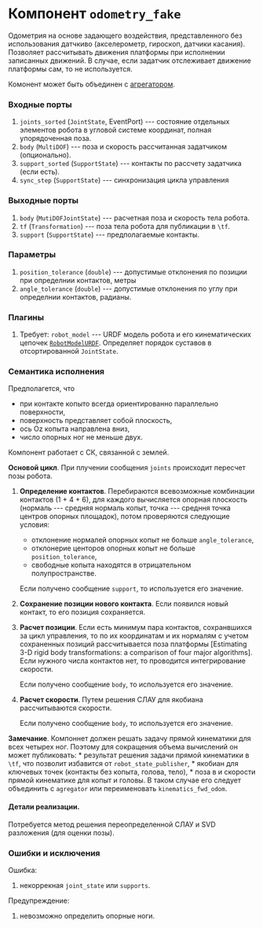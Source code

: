 Компонент `odometry_fake`
================

Одометрия на основе задающего воздействия, представленного без использования датчкиво (акселерометр, гироскоп, датчики касания).
Позволяет рассчитывать движения платформы при исполнении записанных движений. В случае, если задатчик отслеживает 
движение платформы сам, то не используется.

Комонент может быть объединен с [агрегатором](agregator_gait).

### Входные порты

1. `joints_sorted` (`JointState`, EventPort) --- состояние отдельных элементов робота в угловой системе координат, полная упорядоченная поза.
1. `body` (`MultiDOF`) --- поза и скорость рассчитанная задатчиком (опционально).
1. `support_sorted` (`SupportState`) --- контакты по рассчету задатчика (если есть).
1. `sync_step` (`SupportState`) --- синхронизация цикла управления

### Выходные порты

1. `body` (`MutiDOFJointState`) --- расчетная поза и скорость тела робота.
1. `tf` (`Transformation`) --- поза тела робота для публикации в `\tf`.
1. `support` (`SupportState`) --- предполагаемые контакты.

### Параметры

1. `position_tolerance` (`double`) --- допустимые отклонения по позиции при определнии контактов, метры
1. `angle_tolerance` (`double`) --- допустимые отклонения по углу при определнии контактов, радианы.

### Плагины

1. Требует: `robot_model` --- URDF модель робота и его кинематических цепочек [`RobotModelURDF`](components-kinematics). 
    Определяет порядок суставов в отсортированной `JointState`.

### Семантика исполнения

Предполагется, что
* при контакте копыто всегда ориентированно параллельно поверхности,
* поверхность представляет собой плоскость, 
* ось Oz копыта направлена вниз,
* число опорных ног не меньше двух.

Компонент работает с СК, связанной с землей.

**Основой цикл**. При плучении сообщения `joints` происходит пересчет позы робота. 

1. **Определение контактов**. Перебираются всевозможные комбинации контактов (1 + 4 + 6), для каждого вычисляется опорная плоскость 
    (нормаль --- средняя нормаль копыт, точка --- средння точка центров опорных площадок), потом проверяются следующие условия:
    * отклонение нормалей опорных копыт не больше `angle_tolerance`,
    * отклонерие центоров опорных копыт не больше `position_tolerance`,
    * свободные копыта находятся в отрицательном полупространстве.

   Если получено сообщение `support`, то используется его значение.

2. **Сохранение позиции нового контакта**. Если появился новый контакт, то его позиция сохраняется.

3. **Расчет позиции**. Если есть минимум пара контактов, сохранвшихся за цикл управления, то по их координатам и их нормалям с учетом сохраненных позиций рассчитывается поза платформы 
    [Estimating 3-D rigid body transformations: a comparison of four major algorithms]. Если нужного числа контактов нет, то проводится интегрирование скорости.

   Если получено сообщение `body`, то используется его значение.

4. **Расчет скорости**. Путем решения СЛАУ для якобиана рассчитываются скорости.

   Если получено сообщение `body`, то используется его значение.

**Замечание**. Компоннет должен решать задачу прямой кинематики для всех четырех ног. Поэтому для сокращения объема вычислений он может публиковать:
    * результат решения задачи прямой кинематики в `\tf`, что позволит избавится от `robot_state_publisher`,
    * якобиан для ключевых точек (контакты без копыта, голова, тело),
    * поза в и скорости прямой кинематике для копыт и головы.
В таком случае его следует объединить с `agregator` или переименовать `kinematics_fwd_odom`.

#### Детали реализации.

Потребуется метод решения переопределенной СЛАУ и SVD разложения (для оценки позы). 

### Ошибки и исключения

Ошибка:
1. некоррекная `joint_state` или `supports`.

Предупреждение:
1. невозможно определить опорные ноги.


